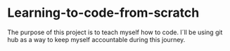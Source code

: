 # Learning-to-code-from-scratch
The purpose of this project is to teach myself how to code. I´ll be using git hub as a way to keep myself accountable during this journey.
